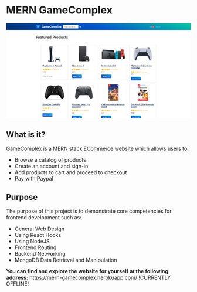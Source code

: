 # MERN GameComplex

![Screenshot of the website's front-page.](/frontend/public/images/gamecomplex.PNG)

## What is it?

GameComplex is a MERN stack ECommerce website which allows users to:

- Browse a catalog of products
- Create an account and sign-in
- Add products to cart and proceed to checkout
- Pay with Paypal

## Purpose

The purpose of this project is to demonstrate core competencies for frontend development such as:

- General Web Design
- Using React Hooks
- Using NodeJS
- Frontend Routing
- Backend Networking
- MongoDB Data Retrieval and Manipulation

**You can find and explore the website for yourself at the following address:** https://mern-gamecomplex.herokuapp.com/ !CURRENTLY OFFLINE!
